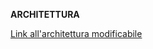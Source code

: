 **ARCHITETTURA**

[Link all'architettura modificabile](https://app.diagrams.net/?src=about#G198PcuQ_oHwaoAUfn639IEIoIubFCY2I4#%7B%22pageId%22%3A%22t11QtQghpPKsjs9m8q-p%22%7D)